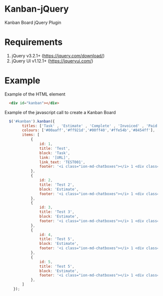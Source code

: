 # Kanban-jQuery
Kanban Board jQuery Plugin

# Requirements

1. jQuery v3.2.1+ (https://jquery.com/download/)
2. jQuery UI v1.12.1+ (https://jqueryui.com/)

# Example

Example of the HTML element
```html
  <div id="kanban"></div>
```

Example of the javascript call to create a Kanban Board
```js
  $('#kanban').kanban({
        titles: ['Task' , 'Estimate' , 'Complete' , 'Invoiced' , 'Paid'],
        colours: ['#00aaff','#ff921d','#00ff40','#ffe54b','#8454ff'],
        items: [
            {
                id: 1,
                title: 'Test',
                block: 'Task',
                link: '[URL]',
                link_text: 'TEST001',
                footer: '<i class="ion-md-chatboxes"></i> 1 <div class="pull-right"><i class="ion-md-checkbox"></i> 1/4</div>'
            },
            {
                id: 2,
                title: 'Test 2',
                block: 'Estimate',
                footer: '<i class="ion-md-chatboxes"></i> 1 <div class="pull-right"><i class="ion-md-checkbox"></i> 1/4</div>'
            },
            {
                id: 3,
                title: 'Test 3',
                block: 'Estimate',
                footer: '<i class="ion-md-chatboxes"></i> 1 <div class="pull-right"><i class="ion-md-checkbox"></i> 1/4</div>'
            },
            {
                id: 4,
                title: 'Test 5',
                block: 'Estimate',
                footer: '<i class="ion-md-chatboxes"></i> 1 <div class="pull-right"><i class="ion-md-checkbox"></i> 1/4</div>'
            },
            {
                id: 5,
                title: 'Test 5',
                block: 'Estimate',
                footer: '<i class="ion-md-chatboxes"></i> 1 <div class="pull-right"><i class="ion-md-checkbox"></i> 1/4</div>'
            },
        ]
    });
```
